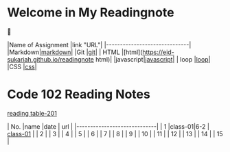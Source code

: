 # Welcome in My Readingnote
:black_heart:

|Name of Assignment |link "URL"|
|------------------------------|
|Markdown|[markdown](https://eid-sukariah.github.io/readingnote/markdown)|
|Git     |[git](https://eid-sukariah.github.io/readingnote/git)|
|  HTML  |[html](https://eid-sukariah.github.io/readingnote html)|
|javascript|[javascript](https://eid-sukariah.github.io/readingnote/javascript)|
| loop   |[loop](https://eid-sukariah.github.io/readingnote/loop)|
|CSS     |[css](https://eid-sukariah.github.io/readingnote/css)|


# Code 102 Reading Notes

[reading table-201](https://eid-sukariah.github.io/readingnote/readingtable-201)

| No. |name    |date    | url |
|-----------------------------|
|  1  |class-01|6-2  |  [class-01](https://eid-sukariah.github.io/readingnote/class-01) |
|  2  |
|  3  |
|  4  |
|  5  |
|  6  |
|  7  |
|  8  |
|  9  |
|  10 | 
|  11 |
|  12 |
|  13 |
|  14 |
|  15 |





